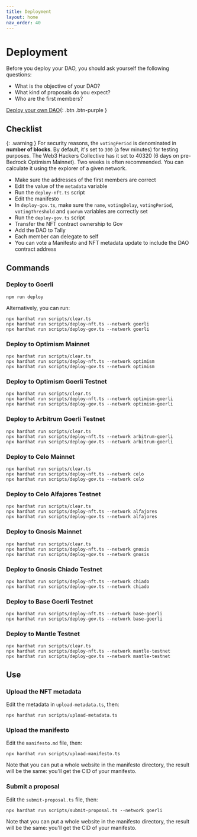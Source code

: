 ```yaml
---
title: Deployment
layout: home
nav_order: 40
---
```


# Deployment

Before you deploy your DAO, you should ask yourself the following questions: 

- What is the objective of your DAO?
- What kind of proposals do you expect?
- Who are the first members? 

[Deploy your own DAO](https://w3hc.github.io/gov-docs/deployment.html){: .btn .btn-purple }

## Checklist

{: .warning }
For security reasons, the `votingPeriod` is denominated in **number of blocks**. By default, it's set to `300` (a few minutes) for testing purposes. The Web3 Hackers Collective has it set to 40320 (6 days on pre-Bedrock Optimism Mainnet). Two weeks is often recommended. You can calculate it using the explorer of a given network.

- Make sure the addresses of the first members are correct
- Edit the value of the `metadata` variable
- Run the `deploy-nft.ts` script
- Edit the manifesto
- In `deploy-gov.ts`, make sure the `name`, `votingDelay`, `votingPeriod`, `votingThreshold` and `quorum` variables are correctly set
- Run the `deploy-gov.ts` script
- Transfer the NFT contract ownership to Gov
- Add the DAO to Tally
- Each member can delegate to self
- You can vote a Manifesto and NFT metadata update to include the DAO contract address

## Commands

### Deploy to Goerli

```
npm run deploy
```

Alternatively, you can run: 

```
npx hardhat run scripts/clear.ts
npx hardhat run scripts/deploy-nft.ts --network goerli
npx hardhat run scripts/deploy-gov.ts --network goerli
```

### Deploy to Optimism Mainnet

```
npx hardhat run scripts/clear.ts
npx hardhat run scripts/deploy-nft.ts --network optimism
npx hardhat run scripts/deploy-gov.ts --network optimism
```

### Deploy to Optimism Goerli Testnet

```
npx hardhat run scripts/clear.ts
npx hardhat run scripts/deploy-nft.ts --network optimism-goerli
npx hardhat run scripts/deploy-gov.ts --network optimism-goerli
```

### Deploy to Arbitrum Goerli Testnet

```
npx hardhat run scripts/clear.ts
npx hardhat run scripts/deploy-nft.ts --network arbitrum-goerli
npx hardhat run scripts/deploy-gov.ts --network arbitrum-goerli
```

### Deploy to Celo Mainnet

```
npx hardhat run scripts/clear.ts
npx hardhat run scripts/deploy-nft.ts --network celo
npx hardhat run scripts/deploy-gov.ts --network celo
```

### Deploy to Celo Alfajores Testnet

```
npx hardhat run scripts/clear.ts
npx hardhat run scripts/deploy-nft.ts --network alfajores
npx hardhat run scripts/deploy-gov.ts --network alfajores
```

### Deploy to Gnosis Mainnet

```
npx hardhat run scripts/clear.ts
npx hardhat run scripts/deploy-nft.ts --network gnosis
npx hardhat run scripts/deploy-gov.ts --network gnosis
```

### Deploy to Gnosis Chiado Testnet

```
npx hardhat run scripts/deploy-nft.ts --network chiado
npx hardhat run scripts/deploy-gov.ts --network chiado
```

### Deploy to Base Goerli Testnet

```
npx hardhat run scripts/deploy-nft.ts --network base-goerli
npx hardhat run scripts/deploy-gov.ts --network base-goerli
```

### Deploy to Mantle Testnet

```
npx hardhat run scripts/clear.ts
npx hardhat run scripts/deploy-nft.ts --network mantle-testnet
npx hardhat run scripts/deploy-gov.ts --network mantle-testnet
```

## Use

### Upload the NFT metadata

Edit the metadata in `upload-metadata.ts`, then:

```
npx hardhat run scripts/upload-metadata.ts
```

### Upload the manifesto

Edit the `manifesto.md` file, then:

```
npx hardhat run scripts/upload-manifesto.ts
```

Note that you can put a whole website in the manifesto directory, the result will be the same: you'll get the CID of your manifesto.

### Submit a proposal

Edit the `submit-proposal.ts` file, then:

```
npx hardhat run scripts/submit-proposal.ts --network goerli
```

Note that you can put a whole website in the manifesto directory, the result will be the same: you'll get the CID of your manifesto.